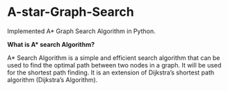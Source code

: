 # A-star-Graph-Search

Implemented A* Graph Search Algorithm in Python. 

<B>What is A* search Algorithm?</B>

A* Search Algorithm is a simple and efficient search algorithm that can be used to find the optimal path between two nodes in a graph. It will be used for the shortest path finding. It is an extension of Dijkstra’s shortest path algorithm (Dijkstra’s Algorithm). 